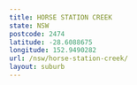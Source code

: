 ```yaml
---
title: HORSE STATION CREEK
state: NSW
postcode: 2474
latitude: -28.6088675
longitude: 152.9490282
url: /nsw/horse-station-creek/
layout: suburb
---
```

